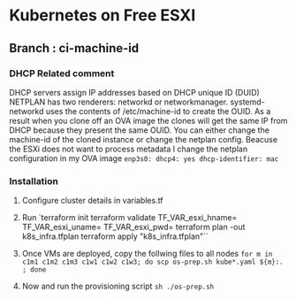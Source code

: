 # Kubernetes on Free ESXI
## Branch : ci-machine-id

### DHCP Related comment
DHCP servers assign IP addresses based on DHCP unique ID (DUID)
NETPLAN has two renderers: networkd or networkmanager. systemd-networkd uses the contents of /etc/machine-id
to create the OUID. As a result when you clone off an OVA image the clones will get the same IP from DHCP
because they present the same OUID. You can either change the machine-id of the cloned instance or change the
netplan config. Beacuse the ESXi does not want to process metadata I change the netplan configuration in my OVA image
`enp3s0:
  dhcp4: yes
  dhcp-identifier: mac`

### Installation
1. Configure cluster details in variables.tf

2. Run
`terraform init
terraform validate
TF_VAR_esxi_hname=<value> TF_VAR_esxi_uname=<value> TF_VAR_esxi_pwd=<value> terraform plan -out k8s_infra.tfplan
terraform apply "k8s_infra.tfplan"``

3. Once VMs are deployed, copy the follwing files to all nodes
`for m in c1m1 c1m2 c1m3 c1w1 c1w2 c1w3; do scp os-prep.sh kube*.yaml ${m}:. ; done`

4. Now and run the provisioning script
`sh ./os-prep.sh`
